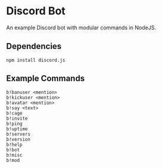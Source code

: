 # Discord Bot
An example Discord bot with modular commands in NodeJS.

## Dependencies
```
npm install discord.js
```

## Example Commands
```
b!banuser <mention>
b!kickuser <mention>
b!avatar <mention>
b!say <text>
b!cage
b!invite
b!ping
b!uptime
b!servers
b!version
b!help
b!bot
b!misc
b!mod
```
